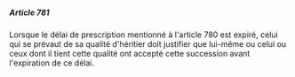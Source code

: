 ##### Article 781

Lorsque le délai de prescription mentionné à l'article 780 est expiré, celui qui se prévaut de sa qualité d'héritier doit justifier que lui-même ou celui ou ceux dont il tient cette qualité ont accepté cette succession avant l'expiration de ce délai.

